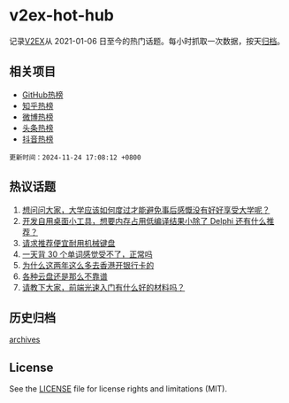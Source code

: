 # v2ex-hot-hub

 记录[V2EX](https://www.v2ex.com/)从 2021-01-06 日至今的热门话题。每小时抓取一次数据，按天[归档](archives)。
 
 ## 相关项目

- [GitHub热榜](https://github.com/snaildev/github-hot-hub)
- [知乎热榜](https://github.com/snaildev/zhihu-hot-hub)
- [微博热榜](https://github.com/snaildev/weibo-hot-hub)
- [头条热榜](https://github.com/snaildev/toutiao-hot-hub)
- [抖音热榜](https://github.com/snaildev/douyin-hot-hub)


 `更新时间：2024-11-24 17:08:12 +0800`

## 热议话题

1. [想问问大家，大学应该如何度过才能避免事后感慨没有好好享受大学呢？](https://www.v2ex.com/t/1092056)
1. [开发自用桌面小工具，想要内存占用低编译结果小除了 Delphi 还有什么推荐？](https://www.v2ex.com/t/1092097)
1. [请求推荐便宜耐用机械键盘](https://www.v2ex.com/t/1092035)
1. [一天背 30 个单词感觉受不了，正常吗](https://www.v2ex.com/t/1092096)
1. [为什么这两年这么多去香港开银行卡的](https://www.v2ex.com/t/1092108)
1. [各种云盘还是那么不靠谱](https://www.v2ex.com/t/1092134)
1. [请教下大家，前端光速入门有什么好的材料吗？](https://www.v2ex.com/t/1092105)

## 历史归档

[archives](archives)

## License

See the [LICENSE](LICENSE) file for license rights and limitations (MIT).
